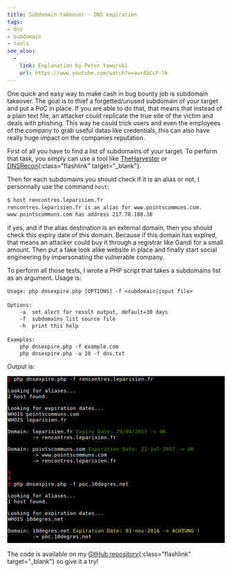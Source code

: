 ```yaml
---
title: Subdomain takeover - DNS expiration
tags:
- dns
- subdomain
- tools
see_also:
  -
    link: Explanation by Peter Yaworski
    url: https://www.youtube.com/watch?v=aurAbCcF-lk
---
```

One quick and easy way to make cash in bug bounty job is subdomain takeover.
The goal is to thief a forgetted/unused subdomain of your target and put a PoC in place.
If you are able to do that, that means that instead of a plain text file, an attacker could replicate the true site of the victim and deals with phishing.
This way he could trick users and even the employees of the company to grab useful datas like credentials, this can also have really huge impact on the companies reputation.

First of all you have to find a list of subdomains of your target.
To perform that task, you simply can use a tool like [TheHarvester](/theharvester/) or [DNSRecon](https://github.com/darkoperator/dnsrecon){:class="flashlink" target="_blank"}.
<!--more-->

Then for each subdomains you should check if it is an alias or not, I personnally use the command `host`:

~~~bash
$ host rencontres.leparisien.fr
rencontres.leparisien.fr is an alias for www.pointscommuns.com.
www.pointscommuns.com has address 217.70.188.38
~~~

if yes, and if the alias destination is an external domain, then you should check this expiry date of this domain.
Because if this domain has expired, that means an attacker could buy it through a registrar like Gandi for a small amount.
Then put a fake look alike website in place and finally start social engineering by impersonating the vulnerable company.

To perform all those tests, I wrote a PHP script that takes a subdomains list as an argument.
Usage is:

```
Usage: php dnsexpire.php [OPTIONS] -f <subdomain|input file>

Options:
    -a  set alert for result output, default=30 days
    -f  subdomains list source file
    -h  print this help

Examples:
    php dnsexpire.php -f example.com
    php dnsexpire.php -a 10 -f dns.txt
```

Output is:

[![DNS expiration PHP tool](/images/dnsexpire-example.jpg)](/images/dnsexpire-example.jpg)

The code is available on my [GitHub repository](https://github.com/gwen001/dnsexpire){:class="flashlink" target="_blank"} so give it a try!